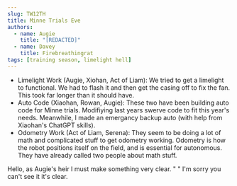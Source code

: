 ```yaml
---
slug: TW12TH
title: Minne Trials Eve
authors:
  - name: Augie
    title: "[REDACTED]"
  - name: Davey
    title: Firebreathingrat
tags: [training season, limelight hell]
---
```


* Limelight Work (Augie, Xiohan, Act of Liam): We tried to get a limelight to functional. We had to flash it and then get the casing off to fix the fan. This took far longer than it should have.
* Auto Code (Xiaohan, Rowan, Augie): These two have been building auto code for Minne trials. Modifiying last years swerve code to fit this year's needs. Meanwhile, I made an emergancy backup auto (with help from Xiaohan's ChatGPT skills).
* Odometry Work (Act of Liam, Serena): They seem to be doing a lot of math and complicated stuff to get odometry working. Odometry is how the robot positions itself on the field, and is essential for autonomous. They have already called two people about math stuff. 

Hello, as Augie's heir I must make something very clear. "               " I'm sorry you can't see it it's clear. 